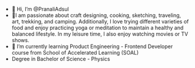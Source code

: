 - 👋 Hi, I’m @PranaliAdsul
- 👀I am passionate about craft designing, cooking, sketching, traveling, art, trekking, and camping.
Additionally, I love trying different varieties of food and enjoy practicing yoga or meditation to maintain a healthy and balanced lifestyle.
In my leisure time, I also enjoy watching movies or TV shows.
- 🌱 I’m currently learning Product Engineering - Frontend Developer course from
School of Accelerated Learning (SOAL)
- Degree in Bachelor of Science - Physics
<!---
PranaliAdsul is a ✨ special ✨ repository because its `README.md` (this file) appears on your GitHub profile.
You can click the Preview link to take a look at your changes.
--->
